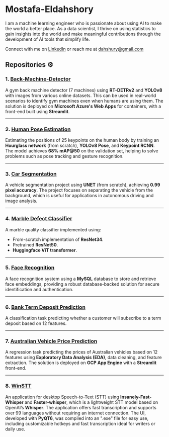 # Mostafa-Eldahshory

I am a machine learning engineer who is passionate about using AI to make the world a better place. As a data scientist, I thrive on using statistics to gain insights into the world and make meaningful contributions through the development of AI tools that simplify life.

Connect with me on [LinkedIn](https://www.linkedin.com/in/dahshory/) or reach me at <dahshury@gmail.com> 

## Repositories ⚙️

### 1. [Back-Machine-Detector](https://github.com/dahshury/Back-Machine-Detector)
A gym back machine detector (7 machines) using **RT-DETRv2** and **YOLOv8** with images from various online datasets. This can be used in real-world scenarios to identify gym machines even when humans are using them. The solution is deployed on **Microsoft Azure's Web Apps** for containers, with a front-end built using **Streamlit**.

---

### 2. [Human Pose Estimation](https://github.com/dahshury/Human-Pose-Estimation)
Estimating the positions of 25 keypoints on the human body by training an **Hourglass network** (from scratch), **YOLOv8 Pose**, and **Keypoint RCNN**. The model achieves **68% mAP@50** on the validation set, helping to solve problems such as pose tracking and gesture recognition.

---

### 3. [Car Segmentation](https://github.com/dahshury/Car-Segmentation)
A vehicle segmentation project using **UNET** (from scratch), achieving **0.99 pixel accuracy**. The project focuses on separating the vehicle from the background, which is useful for applications in autonomous driving and image analysis.

---

### 4. [Marble Defect Classifier](https://github.com/dahshury/Marble-Defect-Classifier)
A marble quality classifier implemented using:
- From-scratch implementation of **ResNet34**.
- Pretrained **ResNet50**.
- **Huggingface ViT transformer**.

---

### 5. [Face Recognition](https://github.com/dahshury/face_recognition)
A face recognition system using a **MySQL** database to store and retrieve face embeddings, providing a robust database-backed solution for secure identification and authentication.


---

### 6. [Bank Term Deposit Prediction](https://github.com/dahshury/Bank-term-deposit-prediction)
A classification task predicting whether a customer will subscribe to a term deposit based on 12 features.

---

### 7. [Australian Vehicle Price Prediction](https://github.com/dahshury/Australian-Vehicle-Price-Prediction)
A regression task predicting the prices of Australian vehicles based on 12 features using **Exploratory Data Analysis (EDA)**, data cleaning, and feature extraction. The solution is deployed on **GCP App Engine** with a **Streamlit** front-end.

---

### 8. [WinSTT](https://github.com/dahshury/WinSTT)
An application for desktop Speech-to-Text (STT) using **Insanely-Fast-Whisper** and **Faster-whisper**, which is a lightweight STT model based on OpenAI’s **Whisper**. The application offers fast transcription and supports over 99 languages without requiring an internet connection. The UI, developed with **PyQT6**, was compiled into an ".exe" file for easy use, including customizable hotkeys and fast transcription ideal for writers or daily use.

